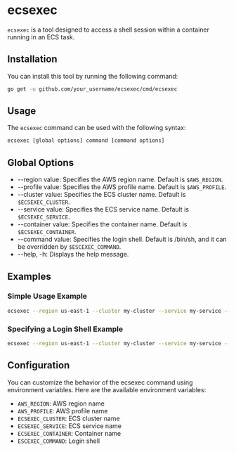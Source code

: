 # ecsexec
`ecsexec` is a tool designed to access a shell session within a container running in an ECS task.

## Installation
You can install this tool by running the following command:

```bash
go get -u github.com/your_username/ecsexec/cmd/ecsexec
```

## Usage
The `ecsexec` command can be used with the following syntax:

```bash
ecsexec [global options] command [command options]
```

## Global Options
- --region value: Specifies the AWS region name. Default is `$AWS_REGION`.
- --profile value: Specifies the AWS profile name. Default is `$AWS_PROFILE`.
- --cluster value: Specifies the ECS cluster name. Default is `$ECSEXEC_CLUSTER`.
- --service value: Specifies the ECS service name. Default is `$ECSEXEC_SERVICE`.
- --container value: Specifies the container name. Default is `$ECSEXEC_CONTAINER`.
- --command value: Specifies the login shell. Default is /bin/sh, and it can be overridden by `$ESCEXEC_COMMAND`.
- --help, -h: Displays the help message.

## Examples
### Simple Usage Example

```bash
ecsexec --region us-east-1 --cluster my-cluster --service my-service --container my-container
```

### Specifying a Login Shell Example
```bash
ecsexec --region us-east-1 --cluster my-cluster --service my-service --container my-container --command /bin/bash
```

## Configuration
You can customize the behavior of the ecsexec command using environment variables. Here are the available environment variables:

- `AWS_REGION`: AWS region name
- `AWS_PROFILE`: AWS profile name
- `ECSEXEC_CLUSTER`: ECS cluster name
- `ECSEXEC_SERVICE`: ECS service name
- `ECSEXEC_CONTAINER`: Container name
- `ESCEXEC_COMMAND`: Login shell
